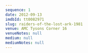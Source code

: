 ```yaml
---
sequence: 1
date: 2012-09-13
imdbId: tt0082971
slug: raiders-of-the-lost-ark-1981
venue: AMC Tysons Corner 16
venueNotes: null
medium: null
mediumNotes: null
---
```


